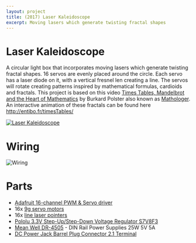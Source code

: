 ```yaml
---
layout: project
title: (2017) Laser Kaleidoscope
excerpt: Moving lasers which generate twisting fractal shapes
---
```


# Laser Kaleidoscope

A circular light box that incorporates moving lasers which generate twisting fractal shapes. 16 servos are evenly placed around the circle. Each servo has a laser diode on it, with a vertical fresnel len creating a line. The servos will rotate creating patterns inspired by mathematical formulas, cardioids and fractals. This project is based on this video [Times Tables, Mandelbrot and the Heart of Mathematics](https://www.youtube.com/watch?v=qhbuKbxJsk8) by Burkard Polster also known as [Mathologer](https://www.youtube.com/channel/UC1_uAIS3r8Vu6JjXWvastJg). An interactive animation of these fractals can be found here http://entibo.fr/timesTables/

[![Laser Kaleidoscope](https://img.youtube.com/vi/XHqZNfPvEVY/0.jpg)](https://www.youtube.com/watch?v=XHqZNfPvEVY)

# Wiring
![Wiring](/public/uploads/2017/16x_bb.png "Wiring") 

# Parts

- [Adafruit 16-channel PWM & Servo driver](http://www.adafruit.com/products/815)
- 16x [9g servo motors](https://www.aliexpress.com/item/Free-Shipping-5PCS-LOT-SG90-9g-Mini-Micro-Servo-for-RC-for-RC-250-450-Helicopter/32349297925.html)
- 16x [line laser pointers](https://www.aliexpress.com/item/Free-shipping-10pcs-lot-9MM-laser-head-laser-tube-laser-diode-3V-30ma-5mw-red-dot/32457307836.html) 
- [Pololu 3.3V Step-Up/Step-Down Voltage Regulator S7V8F3](https://www.pololu.com/product/2122)
- [Mean Well DR-4505](http://ca.mouser.com/ProductDetail/Mean-Well/DR-4505/) - DIN Rail Power Supplies 25W 5V 5A
- [DC Power Jack Barrel Plug Connector 2.1 Terminal](https://www.aliexpress.com/item/Freeshipping-new-DC-Power-Female-Jack-Barrel-Plug-Connector-2-1-x-5-5-mm-Adapter/32795063393.html)
